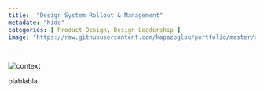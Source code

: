 ```yaml
---
title:  "Design System Rollout & Management"
metadate: "hide"
categories: [ Product Design, Design Leadership ]
image: "https://raw.githubusercontent.com/kapazoglou/portfolio/master/assets/images/item/NorthstarDS.png"

---
```


![context](https://raw.githubusercontent.com/kapazoglou/portfolio/master/assets/images/item/DScontext.png)

blablabla


